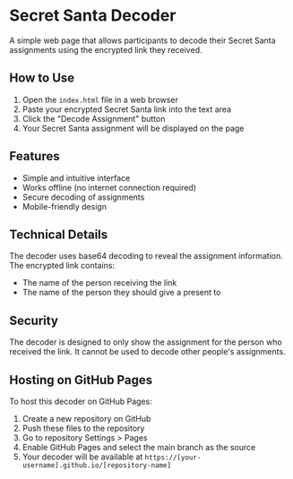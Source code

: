 # Secret Santa Decoder

A simple web page that allows participants to decode their Secret Santa assignments using the encrypted link they received.

## How to Use

1. Open the `index.html` file in a web browser
2. Paste your encrypted Secret Santa link into the text area
3. Click the "Decode Assignment" button
4. Your Secret Santa assignment will be displayed on the page

## Features

- Simple and intuitive interface
- Works offline (no internet connection required)
- Secure decoding of assignments
- Mobile-friendly design

## Technical Details

The decoder uses base64 decoding to reveal the assignment information. The encrypted link contains:
- The name of the person receiving the link
- The name of the person they should give a present to

## Security

The decoder is designed to only show the assignment for the person who received the link. It cannot be used to decode other people's assignments.

## Hosting on GitHub Pages

To host this decoder on GitHub Pages:

1. Create a new repository on GitHub
2. Push these files to the repository
3. Go to repository Settings > Pages
4. Enable GitHub Pages and select the main branch as the source
5. Your decoder will be available at `https://[your-username].github.io/[repository-name]` 
